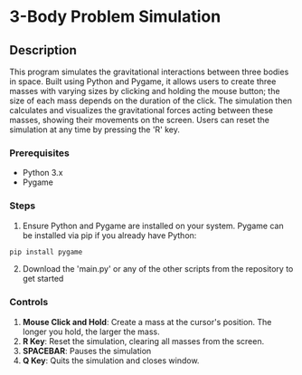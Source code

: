 # 3-Body Problem Simulation

## Description

This program simulates the gravitational interactions between three bodies in space. Built using Python and Pygame, it allows users to create three masses with varying sizes by clicking and holding the mouse button; the size of each mass depends on the duration of the click. The simulation then calculates and visualizes the gravitational forces acting between these masses, showing their movements on the screen. Users can reset the simulation at any time by pressing the 'R' key.

### Prerequisites

- Python 3.x
- Pygame

### Steps

1. Ensure Python and Pygame are installed on your system. Pygame can be installed via pip if you already have Python:

```bash
pip install pygame
```


2. Download the 'main.py' or any of the other scripts from the repository to get started

### Controls

1. **Mouse Click and Hold**: Create a mass at the cursor's position. The longer you hold, the larger the mass.
2. **R Key**: Reset the simulation, clearing all masses from the screen.
3. **SPACEBAR**: Pauses the simulation
4. **Q Key**: Quits the simulation and closes window.
